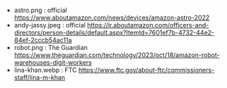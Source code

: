 - astro.png : official https://www.aboutamazon.com/news/devices/amazon-astro-2022
- andy-jassy.jpeg : official https://ir.aboutamazon.com/officers-and-directors/person-details/default.aspx?ItemId=7601ef7b-4732-44e2-84ef-2cccb54ac11a
- robot.png : The Guardian https://www.theguardian.com/technology/2023/oct/18/amazon-robot-warehouses-digit-workers
- lina-khan.webp : FTC https://www.ftc.gov/about-ftc/commissioners-staff/lina-m-khan
